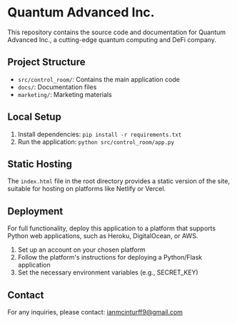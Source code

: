 # Quantum Advanced Inc.

This repository contains the source code and documentation for Quantum Advanced Inc., a cutting-edge quantum computing and DeFi company.

## Project Structure

- `src/control_room/`: Contains the main application code
- `docs/`: Documentation files
- `marketing/`: Marketing materials

## Local Setup

1. Install dependencies: `pip install -r requirements.txt`
2. Run the application: `python src/control_room/app.py`

## Static Hosting

The `index.html` file in the root directory provides a static version of the site, suitable for hosting on platforms like Netlify or Vercel.

## Deployment

For full functionality, deploy this application to a platform that supports Python web applications, such as Heroku, DigitalOcean, or AWS.

1. Set up an account on your chosen platform
2. Follow the platform's instructions for deploying a Python/Flask application
3. Set the necessary environment variables (e.g., SECRET_KEY)

## Contact

For any inquiries, please contact: ianmcinturff9@gmail.com
